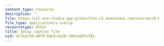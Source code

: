 ```yaml
---
content_type: resource
description: ''
file: https://ol-ocw-studio-app-production.s3.amazonaws.com/courses/6-042j-mathematics-for-computer-science-spring-2015/4c7e2c5040f959e9be26f8b1ad95c701_QzSCf62kzjE.vtt
file_type: application/x-subrip
resourcetype: Other
title: 3play caption file
uid: 4c7e2c50-40f9-59e9-be26-f8b1ad95c701
---
```

